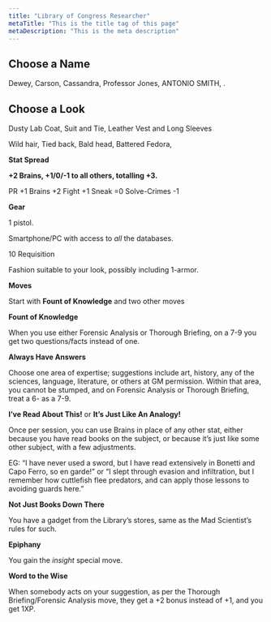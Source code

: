 ```yaml
---
title: "Library of Congress Researcher"
metaTitle: "This is the title tag of this page"
metaDescription: "This is the meta description"
---
```


## Choose a Name

Dewey, Carson, Cassandra, Professor Jones, ANTONIO SMITH, .

## Choose a Look

Dusty Lab Coat, Suit and Tie, Leather Vest and Long Sleeves

Wild hair, Tied back, Bald head, Battered Fedora,

**Stat Spread**

**+2 Brains, +1/0/-1 to all others, totalling +3.**

PR +1 Brains +2 Fight +1 Sneak =0 Solve-Crimes -1

**Gear**

1 pistol.

Smartphone/PC with access to *all* the databases.

10 Requisition

Fashion suitable to your look, possibly including 1-armor.

**Moves**

Start with **Fount of Knowledge** and two other moves

**Fount of Knowledge**

When you use either Forensic Analysis or Thorough Briefing, on a 7-9 you get two
questions/facts instead of one.

**Always Have Answers**

Choose one area of expertise; suggestions include art, history, any of the
sciences, language, literature, or others at GM permission. Within that area,
you cannot be stumped, and on Forensic Analysis or Thorough Briefing, treat a 6-
as a 7-9.

**I’ve Read About This!** or **It’s Just Like An Analogy!**

Once per session, you can use Brains in place of any other stat, either because
you have read books on the subject, or because it’s just like some other
subject, with a few adjustments.

EG: “I have never used a sword, but I have read extensively in Bonetti and Capo
Ferro, so en garde!” or “I slept through evasion and infiltration, but I
remember how cuttlefish flee predators, and can apply those lessons to avoiding
guards here.”

**Not Just Books Down There**

You have a gadget from the Library’s stores, same as the Mad Scientist’s rules
for such.

**Epiphany**

You gain the *insight* special move.

**Word to the Wise**

When somebody acts on your suggestion, as per the Thorough Briefing/Forensic
Analysis move, they get a +2 bonus instead of +1, and you get 1XP.
